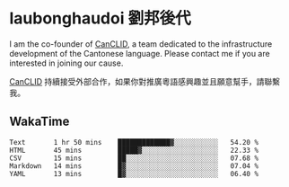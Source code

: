 # laubonghaudoi 劉邦後代

I am the co-founder of [CanCLID](https://github.com/CanCLID), a team dedicated to the infrastructure development of the Cantonese language. Please contact me if you are interested in joining our cause.

[CanCLID](https://github.com/CanCLID) 持續接受外部合作，如果你對推廣粵語感興趣並且願意幫手，請聯繫我。


## WakaTime

<!--START_SECTION:waka-->
```text
Text       1 hr 50 mins    █████████████▓░░░░░░░░░░░   54.20 % 
HTML       45 mins         █████▓░░░░░░░░░░░░░░░░░░░   22.33 % 
CSV        15 mins         ██░░░░░░░░░░░░░░░░░░░░░░░   07.68 % 
Markdown   14 mins         █▓░░░░░░░░░░░░░░░░░░░░░░░   07.04 % 
YAML       13 mins         █▓░░░░░░░░░░░░░░░░░░░░░░░   06.40 % 
```
<!--END_SECTION:waka-->
